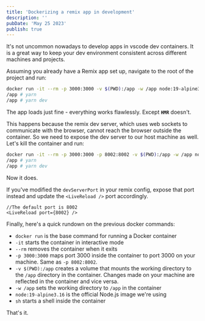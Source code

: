 ```yaml
---
title: 'Dockerizing a remix app in development'
description: ''
pubDate: 'May 25 2023'
publish: true
---
```


It's not uncommon nowadays to develop apps in vscode dev containers. It is a great way to keep your dev environment consistent across different machines and projects.

Assuming you already have a Remix app set up, navigate to the root of the project and run:

```bash {1}
docker run -it --rm -p 3000:3000 -v $(PWD):/app -w /app node:19-alpine3.16 sh
/app # yarn
/app # yarn dev
```

The app loads just fine - everything works flawlessly. Except **`HMR`** doesn't.

This happens because the remix dev server, which uses web sockets to communicate with the browser, cannot reach the browser outside the container. So we need to expose the dev server to our host machine as well. Let's kill the container and run:

```bash /-p 8002:8002/
docker run -it --rm -p 3000:3000 -p 8002:8002 -v $(PWD):/app -w /app node:19-alpine3.16 sh
/app # yarn
/app # yarn dev
```

Now it does.

If you've modified the `devServerPort` in your remix config, expose that port instead and update the `<LiveReload />` port accordingly.

```tsx title="app/root.tsx"
//The default port is 8002
<LiveReload port={8002} />
```

Finally, here's a quick rundown on the previous docker commands:

- `docker run` is the base command for running a Docker container
- `-it` starts the container in interactive mode
- `--rm` removes the container when it exits
- `-p 3000:3000` maps port 3000 inside the container to port 3000 on your machine. Same as `-p 8002:8002`.
- `-v $(PWD):/app` creates a volume that mounts the working directory to the `/app` directory in the container. Changes made on your machine are reflected in the container and vice versa.
- `-w /app` sets the working directory to `/app` in the container
- `node:19-alpine3.16` is the official Node.js image we're using
- `sh` starts a shell inside the container

That's it.
